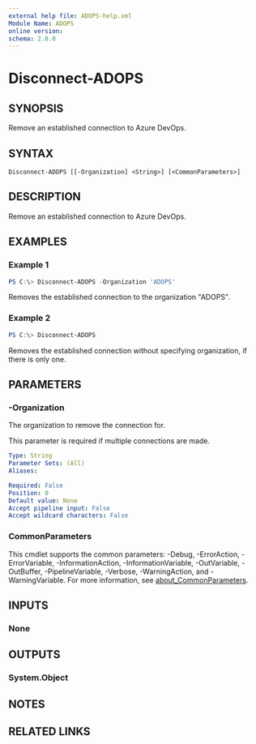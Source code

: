 ```yaml
---
external help file: ADOPS-help.xml
Module Name: ADOPS
online version:
schema: 2.0.0
---
```


# Disconnect-ADOPS

## SYNOPSIS

Remove an established connection to Azure DevOps.

## SYNTAX

```
Disconnect-ADOPS [[-Organization] <String>] [<CommonParameters>]
```

## DESCRIPTION

Remove an established connection to Azure DevOps.

## EXAMPLES

### Example 1

```powershell
PS C:\> Disconnect-ADOPS -Organization 'ADOPS'
```

Removes the established connection to the organization "ADOPS".

### Example 2

```powershell
PS C:\> Disconnect-ADOPS
```

Removes the established connection without specifying organization, if there is only one.

## PARAMETERS

### -Organization

The organization to remove the connection for.

This parameter is required if multiple connections are made.

```yaml
Type: String
Parameter Sets: (All)
Aliases:

Required: False
Position: 0
Default value: None
Accept pipeline input: False
Accept wildcard characters: False
```

### CommonParameters
This cmdlet supports the common parameters: -Debug, -ErrorAction, -ErrorVariable, -InformationAction, -InformationVariable, -OutVariable, -OutBuffer, -PipelineVariable, -Verbose, -WarningAction, and -WarningVariable. For more information, see [about_CommonParameters](http://go.microsoft.com/fwlink/?LinkID=113216).

## INPUTS

### None

## OUTPUTS

### System.Object

## NOTES

## RELATED LINKS
